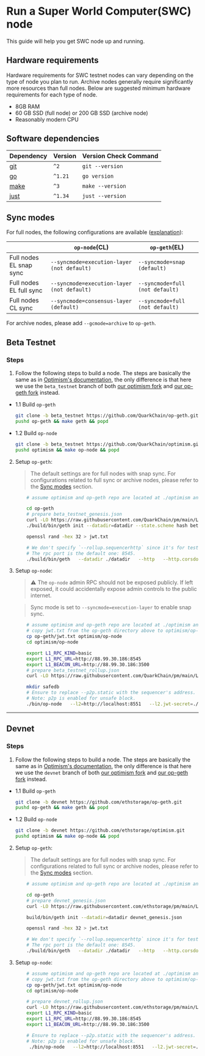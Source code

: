 # Run a Super World Computer(SWC) node

This guide will help you get SWC node up and running.

## Hardware requirements

Hardware requirements for SWC testnet nodes can vary depending on the type of node you plan to run. Archive nodes generally require significantly more resources than full nodes. Below are suggested minimum hardware requirements for each type of node.

- 8GB RAM
- 60 GB SSD (full node) or 200 GB SSD (archive node)
- Reasonably modern CPU

## Software dependencies

| Dependency                                        | Version | Version Check Command |
| ------------------------------------------------- | ------- | --------------------- |
| [git](https://git-scm.com/)                       | `^2`    | `git --version`       |
| [go](https://go.dev/)                             | `^1.21` | `go version`          |
| [make](https://linux.die.net/man/1/make)          | `^3`    | `make --version`      |
| [just](https://just.systems/man/en/packages.html) | `^1.34` | `just --version`      |

## Sync modes

For full nodes, the following configurations are available ([explanation](https://docs.optimism.io/operators/node-operators/management/snap-sync#enable-snap-sync-for-your-node)):

|                         | `op-node`(CL)                              | `op-geth`(EL)                   |
| ----------------------- | ------------------------------------------ | ------------------------------- |
| Full nodes EL snap sync | `--syncmode=execution-layer (not default)` | `--syncmode=snap (default)`     |
| Full nodes EL full sync | `--syncmode=execution-layer (not default)` | `--syncmode=full (not default)` |
| Full nodes CL sync      | `--syncmode=consensus-layer (default)`     | `--syncmode=full (not default)` |

For archive nodes, please add `--gcmode=archive` to `op-geth`.


## Beta Testnet

### Steps

1. Follow the following steps to build a node. The steps are basically the same as in [Optimism's documentation](https://docs.optimism.io/builders/node-operators/tutorials/node-from-source), the only difference is that here we use the `beta_testnet` branch of both [our optimism fork](https://github.com/QuarkChain/optimism/tree/beta_testnet) and [our op-geth fork](https://github.com/QuarkChain/op-geth/tree/beta_testnet) instead.

- 1.1 Build `op-geth`
    ```bash
    git clone -b beta_testnet https://github.com/QuarkChain/op-geth.git
    pushd op-geth && make geth && popd
    ```
- 1.2 Build `op-node`
    ```bash
    git clone -b beta_testnet https://github.com/QuarkChain/optimism.git
    pushd optimism && make op-node && popd
    ```

2. Setup `op-geth`:

    > The default settings are for full nodes with snap sync. For configurations related to full sync or archive nodes, please refer to the [Sync modes](#sync-modes) section.

    ```bash
        # assume optimism and op-geth repo are located at ./optimism and ./op-geth

        cd op-geth
        # prepare beta_testnet_genesis.json
        curl -LO https://raw.githubusercontent.com/QuarkChain/pm/main/L2/assets/beta_testnet_genesis.json
        ./build/bin/geth init --datadir=datadir --state.scheme hash beta_testnet_genesis.json

        openssl rand -hex 32 > jwt.txt

        # We don't specify `--rollup.sequencerhttp` since it's for testing blob archiver only.
        # The rpc port is the default one: 8545.
        ./build/bin/geth   --datadir ./datadir   --http   --http.corsdomain="*"   --http.vhosts="*"   --http.addr=0.0.0.0   --http.api=web3,debug,eth,txpool,net,engine   --ws   --ws.addr=0.0.0.0   --ws.port=8546   --ws.origins="*"   --ws.api=debug,eth,txpool,net,engine  --networkid=3335   --authrpc.vhosts="*"   --authrpc.addr=0.0.0.0   --authrpc.port=8551   --authrpc.jwtsecret=./jwt.txt   --rollup.disabletxpoolgossip=true
    ```

3. Setup `op-node`:

    > ⚠️ The `op-node` admin RPC should not be exposed publicly. If left exposed, it could accidentally expose admin controls to the public internet. 

    > Sync mode is set to `--syncmode=execution-layer` to enable snap sync.

    ```bash
        # assume optimism and op-geth repo are located at ./optimism and ./op-geth
        # copy jwt.txt from the op-geth directory above to optimism/op-node
        cp op-geth/jwt.txt optimism/op-node 
        cd optimism/op-node

        export L1_RPC_KIND=basic
        export L1_RPC_URL=http://88.99.30.186:8545
        export L1_BEACON_URL=http://88.99.30.186:3500
        # prepare beta_testnet_rollup.json
        curl -LO https://raw.githubusercontent.com/QuarkChain/pm/main/L2/assets/beta_testnet_rollup.json

        mkdir safedb
        # Ensure to replace --p2p.static with the sequencer's address.
        # Note: p2p is enabled for unsafe block.
        ./bin/op-node   --l2=http://localhost:8551   --l2.jwt-secret=./jwt.txt   --verifier.l1-confs=4   --rollup.config=./beta_testnet_rollup.json  --rpc.port=8547   --p2p.static=/ip4/5.9.87.214/tcp/9003/p2p/16Uiu2HAm2w9ZsnP58zzGpPXGuCH8j6w9ecwA3uwXhkXxJniJEbUX --p2p.listen.ip=0.0.0.0 --p2p.listen.tcp=9003 --p2p.listen.udp=9003  --p2p.no-discovery --p2p.sync.onlyreqtostatic --rpc.enable-admin   --l1=$L1_RPC_URL   --l1.rpckind=$L1_RPC_KIND --l1.beacon=$L1_BEACON_URL --l1.beacon-archiver=http://65.108.236.27:9645 --safedb.path=safedb --syncmode=execution-layer
    ```

---

## Devnet

### Steps

1. Follow the following steps to build a node. The steps are basically the same as in [Optimism's documentation](https://docs.optimism.io/builders/node-operators/tutorials/node-from-source), the only difference is that here we use the `devnet` branch of both [our optimism fork](https://github.com/ethstorage/optimism/tree/devnet) and [our op-geth fork](https://github.com/ethstorage/op-geth/tree/devnet) instead.

- 1.1 Build `op-geth`
    ```bash
    git clone -b devnet https://github.com/ethstorage/op-geth.git
    pushd op-geth && make geth && popd
    ```
- 1.2 Build `op-node`
    ```bash
    git clone -b devnet https://github.com/ethstorage/optimism.git
    pushd optimism && make op-node && popd
    ```

2. Setup `op-geth`:

    > The default settings are for full nodes with snap sync. For configurations related to full sync or archive nodes, please refer to the [Sync modes](#sync-modes) section.

    ```bash
        # assume optimism and op-geth repo are located at ./optimism and ./op-geth

        cd op-geth
        # prepare devnet_genesis.json
        curl -LO https://raw.githubusercontent.com/ethstorage/pm/main/L2/assets/devnet_genesis.json

        build/bin/geth init --datadir=datadir devnet_genesis.json

        openssl rand -hex 32 > jwt.txt

        # We don't specify `--rollup.sequencerhttp` since it's for testing blob archiver only.
        # The rpc port is the default one: 8545.
        ./build/bin/geth   --datadir ./datadir   --http   --http.corsdomain="*"   --http.vhosts="*"   --http.addr=0.0.0.0   --http.api=web3,debug,eth,txpool,net,engine   --ws   --ws.addr=0.0.0.0   --ws.port=8546   --ws.origins="*"   --ws.api=debug,eth,txpool,net,engine  --networkid=42069   --authrpc.vhosts="*"   --authrpc.addr=0.0.0.0   --authrpc.port=8551   --authrpc.jwtsecret=./jwt.txt   --rollup.disabletxpoolgossip=true --enablel2blob
    ```
 
 3. Setup `op-node`:
    ```bash
        # assume optimism and op-geth repo are located at ./optimism and ./op-geth
        # copy jwt.txt from the op-geth directory above to optimism/op-node
        cp op-geth/jwt.txt optimism/op-node
        cd optimism/op-node

        # prepare devnet_rollup.json
        curl -LO https://raw.githubusercontent.com/ethstorage/pm/main/L2/assets/devnet_rollup.json
        export L1_RPC_KIND=basic
        export L1_RPC_URL=http://88.99.30.186:8545
        export L1_BEACON_URL=http://88.99.30.186:3500

        # Ensure to replace --p2p.static with the sequencer's address.
        # Note: p2p is enabled for unsafe block.
         ./bin/op-node   --l2=http://localhost:8551   --l2.jwt-secret=./jwt.txt   --verifier.l1-confs=4   --rollup.config=./devnet_rollup.json  --rpc.port=8547   --p2p.static=/ip4/65.109.20.29/tcp/9003/p2p/16Uiu2HAmP3KorAMS1DC5SdDEcNGwhMFKuoyvZzBSWXdqysZgrxQ7 --p2p.listen.ip=0.0.0.0 --p2p.listen.tcp=9003 --p2p.listen.udp=9003  --p2p.no-discovery --p2p.sync.onlyreqtostatic --rpc.enable-admin   --l1=$L1_RPC_URL   --l1.rpckind=$L1_RPC_KIND --l1.beacon=$L1_BEACON_URL --l1.beacon-archiver=http://65.108.236.27:9645 --syncmode=execution-layer
    ```
 